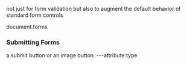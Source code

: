 not just for form validation but also to augment the default behavior of standard form controls

document.forms


### Submitting Forms
a submit button or an image button. ---attribute:type 

